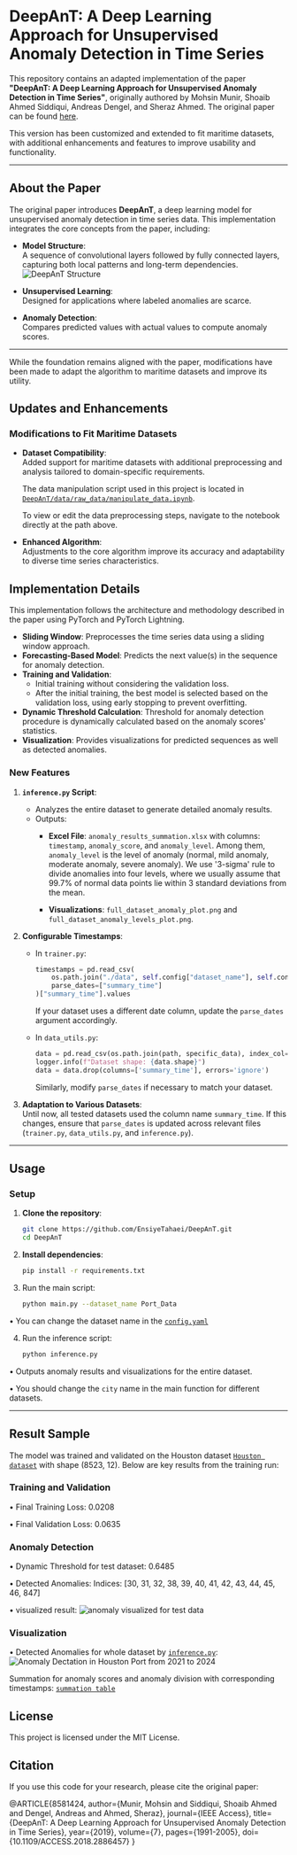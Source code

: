# DeepAnT: A Deep Learning Approach for Unsupervised Anomaly Detection in Time Series

This repository contains an adapted implementation of the paper **"DeepAnT: A Deep Learning Approach for Unsupervised Anomaly Detection in Time Series"**, originally authored by Mohsin Munir, Shoaib Ahmed Siddiqui, Andreas Dengel, and Sheraz Ahmed. The original paper can be found [here](https://ieeexplore.ieee.org/document/8581424).

This version has been customized and extended to fit maritime datasets, with additional enhancements and features to improve usability and functionality.

---

## About the Paper

The original paper introduces **DeepAnT**, a deep learning model for unsupervised anomaly detection in time series data. This implementation integrates the core concepts from the paper, including:

- **Model Structure**:  
  A sequence of convolutional layers followed by fully connected layers, capturing both local patterns and long-term dependencies.  
  ![DeepAnT Structure](images/structure.png)

- **Unsupervised Learning**:  
  Designed for applications where labeled anomalies are scarce.

- **Anomaly Detection**:  
  Compares predicted values with actual values to compute anomaly scores.

---
While the foundation remains aligned with the paper, modifications have been made to adapt the algorithm to maritime datasets and improve its utility.

## Updates and Enhancements

### Modifications to Fit Maritime Datasets
- **Dataset Compatibility**:  
  Added support for maritime datasets with additional preprocessing and analysis tailored to domain-specific requirements.

  The data manipulation script used in this project is located in [`DeepAnT/data/raw_data/manipulate_data.ipynb`](data/raw_data/manipulate_data.ipynb).

  To view or edit the data preprocessing steps, navigate to the notebook directly at the path above.

- **Enhanced Algorithm**:  
  Adjustments to the core algorithm improve its accuracy and adaptability to diverse time series characteristics.

## Implementation Details

This implementation follows the architecture and methodology described in the paper using PyTorch and PyTorch Lightning.

- **Sliding Window**: Preprocesses the time series data using a sliding window approach.
- **Forecasting-Based Model**: Predicts the next value(s) in the sequence for anomaly detection.
- **Training and Validation**: 
    - Initial training without considering the validation loss.
    - After the initial training, the best model is selected based on the validation loss, using early stopping to prevent overfitting.
- **Dynamic Threshold Calculation**: Threshold for anomaly detection procedure is dynamically calculated based on the anomaly scores' statistics.
- **Visualization**: Provides visualizations for predicted sequences as well as detected anomalies.


### New Features
1. **`inference.py` Script**:  
   - Analyzes the entire dataset to generate detailed anomaly results.
   - Outputs:
     - **Excel File**: `anomaly_results_summation.xlsx` with columns: `timestamp`, `anomaly_score`, and `anomaly_level`. Among them, `anomaly_level` is the level of anomaly (normal, mild anomaly, moderate anomaly, severe anomaly). We use '3-sigma' rule to divide anomalies into four levels, where we usually assume that 99.7% of normal data points lie within 3 standard deviations from the mean.
  

     - **Visualizations**: `full_dataset_anomaly_plot.png` and `full_dataset_anomaly_levels_plot.png`.

2. **Configurable Timestamps**:  
   - In `trainer.py`:
     ```python
     timestamps = pd.read_csv(
         os.path.join("./data", self.config["dataset_name"], self.config["specific_dataset"]),
         parse_dates=["summary_time"]
     )["summary_time"].values
     ```
     If your dataset uses a different date column, update the `parse_dates` argument accordingly.

   - In `data_utils.py`:
     ```python
     data = pd.read_csv(os.path.join(path, specific_data), index_col="summary_time", parse_dates=["summary_time"])
     logger.info(f"Dataset shape: {data.shape}")
     data = data.drop(columns=['summary_time'], errors='ignore')
     ```
     Similarly, modify `parse_dates` if necessary to match your dataset.

3. **Adaptation to Various Datasets**:  
   Until now, all tested datasets used the column name `summary_time`. If this changes, ensure that `parse_dates` is updated across relevant files (`trainer.py`, `data_utils.py`, and `inference.py`).

---

## Usage

### Setup
1. **Clone the repository**:
    ```bash
    git clone https://github.com/EnsiyeTahaei/DeepAnT.git
    cd DeepAnT
    ```
2.	**Install dependencies**:

    ```bash
    pip install -r requirements.txt
    ```

3.	Run the main script:
    ```bash
    python main.py --dataset_name Port_Data
    ```
• You can change the dataset name in the [`config.yaml`](config.yaml)

4.	Run the inference script:
    ```bash
    python inference.py
    ```
• Outputs anomaly results and visualizations for the entire dataset.

• You should change the `city` name in the main function for different datasets.

---
## Result Sample
The model was trained and validated on the Houston dataset [`Houston dataset`](data/smoothed_data/smoothed_Houston_data.csv) with shape (8523, 12). Below are key results from the training run:

### Training and Validation
• Final Training Loss: 0.0208

• Final Validation Loss: 0.0635

### Anomaly Detection
• Dynamic Threshold for test dataset: 0.6485

• Detected Anomalies:
Indices: [30, 31, 32, 38, 39, 40, 41, 42, 43, 44, 45, 46, 847]

• visualized result:
![anomaly visualized for test data](experiment/Houston_port/anomalies.png)

### Visualization

• Detected Anomalies for whole dataset by [`inference.py`](inference.py):
![Anomaly Dectation in Houston Port from 2021 to 2024](experiment/Houston_port/full_dataset_anomaly_plot.png)

Summation for anomaly scores and anomaly division with corresponding timestamps:
[`summation table`](experiment/Houston_port/anomaly_results_summation.xlsx)

## License

This project is licensed under the MIT License.


## Citation

If you use this code for your research, please cite the original paper:

@ARTICLE{8581424,
  author={Munir, Mohsin and Siddiqui, Shoaib Ahmed and Dengel, Andreas and Ahmed, Sheraz},
  journal={IEEE Access}, 
  title={DeepAnT: A Deep Learning Approach for Unsupervised Anomaly Detection in Time Series}, 
  year={2019},
  volume={7},
  pages={1991-2005},
  doi={10.1109/ACCESS.2018.2886457}
}

